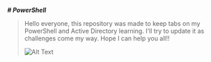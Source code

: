 ***# PowerShell***

> Hello everyone, this repository was made to keep tabs on my PowerShell and Active Directory learning.
> I'll try to update it as challenges come my way. Hope I can help you all!!
> 
> 
> 
> ![Alt Text](https://media.giphy.com/media/vFKqnCdLPNOKc/giphy.gif)
